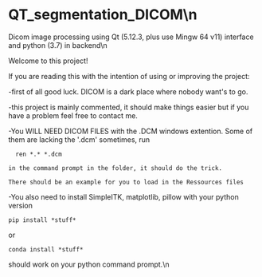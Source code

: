 # QT_segmentation_DICOM\n
Dicom image processing using Qt (5.12.3, plus use Mingw 64 v11) interface and python (3.7) in backend\n

Welcome to this project!

If you are reading this with the intention of using or improving the project:

  -first of all good luck. DICOM is a dark place where nobody want's to go.
  
  -this project is mainly commented, it should make things easier but if you have a problem feel free to contact me. 
  
  -You WILL NEED DICOM FILES with the .DCM windows extention. Some of them are lacking the '.dcm' sometimes, run 
  ```
    ren *.* *.dcm 
  ```
    in the command prompt in the folder, it should do the trick.
    
    There should be an example for you to load in the Ressources files
    
  -You also need to install SimpleITK, matplotlib, pillow with your python version 
  
  ```
  pip install *stuff*
  ```
  
  or 
  ```
  conda install *stuff*
  ```
  should work on your python command prompt.\n
